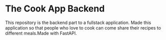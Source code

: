 # The Cook App Backend
This repository is the backend part to a fullstack application. Made this application so that
people who love to cook can come share their recipes to different meals.Made with FastAPI.
